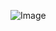 ![Image](https://publish.purewow.net/wp-content/uploads/sites/2/2021/06/smallest-dog-breeds-toy-poodle.jpg?fit=728%2C524)
